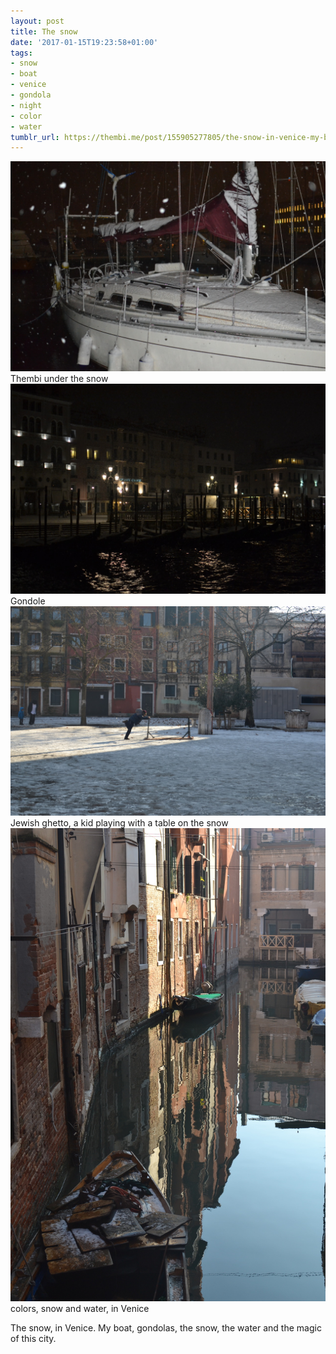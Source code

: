 ```yaml
---
layout: post
title: The snow
date: '2017-01-15T19:23:58+01:00'
tags:
- snow
- boat
- venice
- gondola
- night
- color
- water
tumblr_url: https://thembi.me/post/155905277805/the-snow-in-venice-my-boat-gondolas-the-snow
---
```

 ![](/files/tumblr_oju33yUSb41tq106bo1_1280.jpg)  
Thembi under the snow ![](/files/tumblr_oju33yUSb41tq106bo2_1280.jpg)  
Gondole ![](/files/tumblr_oju33yUSb41tq106bo4_1280.jpg)  
Jewish ghetto, a kid playing with a table on the snow ![](/files/tumblr_oju33yUSb41tq106bo3_1280.jpg)  
colors, snow and water, in Venice  

The snow, in Venice. My boat, gondolas, the snow, the water and the magic of this city.

